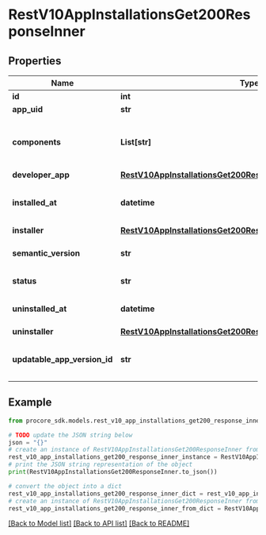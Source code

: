 # RestV10AppInstallationsGet200ResponseInner


## Properties

Name | Type | Description | Notes
------------ | ------------- | ------------- | -------------
**id** | **int** | ID | [optional] 
**app_uid** | **str** | App UID | [optional] 
**components** | **List[str]** | Component types associated with the installation | [optional] 
**developer_app** | [**RestV10AppInstallationsGet200ResponseInnerAllOfDeveloperApp**](RestV10AppInstallationsGet200ResponseInnerAllOfDeveloperApp.md) |  | [optional] 
**installed_at** | **datetime** | Date the app was installed or reinstalled | [optional] 
**installer** | [**RestV10AppInstallationsGet200ResponseInnerAllOfInstaller**](RestV10AppInstallationsGet200ResponseInnerAllOfInstaller.md) |  | [optional] 
**semantic_version** | **str** | Semantic version of the app | [optional] 
**status** | **str** | Installation status | [optional] 
**uninstalled_at** | **datetime** | Date the app was uninstalled | [optional] 
**uninstaller** | [**RestV10AppInstallationsGet200ResponseInnerAllOfInstaller**](RestV10AppInstallationsGet200ResponseInnerAllOfInstaller.md) |  | [optional] 
**updatable_app_version_id** | **str** | ID of the app version that can be updated to | [optional] 

## Example

```python
from procore_sdk.models.rest_v10_app_installations_get200_response_inner import RestV10AppInstallationsGet200ResponseInner

# TODO update the JSON string below
json = "{}"
# create an instance of RestV10AppInstallationsGet200ResponseInner from a JSON string
rest_v10_app_installations_get200_response_inner_instance = RestV10AppInstallationsGet200ResponseInner.from_json(json)
# print the JSON string representation of the object
print(RestV10AppInstallationsGet200ResponseInner.to_json())

# convert the object into a dict
rest_v10_app_installations_get200_response_inner_dict = rest_v10_app_installations_get200_response_inner_instance.to_dict()
# create an instance of RestV10AppInstallationsGet200ResponseInner from a dict
rest_v10_app_installations_get200_response_inner_from_dict = RestV10AppInstallationsGet200ResponseInner.from_dict(rest_v10_app_installations_get200_response_inner_dict)
```
[[Back to Model list]](../README.md#documentation-for-models) [[Back to API list]](../README.md#documentation-for-api-endpoints) [[Back to README]](../README.md)


